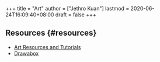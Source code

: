 +++
title = "Art"
author = ["Jethro Kuan"]
lastmod = 2020-06-24T16:09:40+08:00
draft = false
+++

## Resources {#resources}

- [Art Resources and Tutorials](https://artres.xyz/)
- [Drawabox](https://drawabox.com/)

